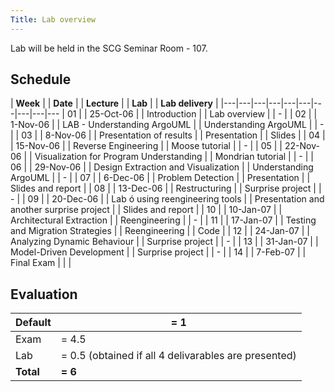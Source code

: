 ```yaml
---
Title: Lab overview
---
```


Lab will be held in the SCG Seminar Room - 107.

## Schedule

| <b>Week</b> | | <b>Date</b> | | <b>Lecture</b> | | <b>Lab</b> | | <b>Lab delivery</b> |
|---|---|---|---|---|---|---|---|---|---
| 01 | | 25-Oct-06 | | Introduction | | Lab overview | | - |
| 02 | | 1-Nov-06 | | LAB - Understanding ArgoUML | | Understanding ArgoUML | | - |
| 03 | | 8-Nov-06 | |	Presentation of results | | Presentation | | Slides |
| 04 | | 15-Nov-06 | | Reverse Engineering | | Moose tutorial | | - |
| 05 | | 22-Nov-06 | | Visualization for Program Understanding | | Mondrian tutorial | | - |
| 06 | | 29-Nov-06 |	| Design Extraction and Visualization | | Understanding ArgoUML | | - |
| 07 | | 6-Dec-06 | |	 Problem Detection | | Presentation | | Slides and report |
| 08 | | 13-Dec-06 | | Restructuring | | Surprise project | | - |
| 09 | | 20-Dec-06 | | Lab ó using reengineering tools | | Presentation and another surprise project | | Slides and report |
| 10 | | 10-Jan-07 | | Architectural Extraction | | Reengineering | | - |
| 11 | | 17-Jan-07 | | Testing and Migration Strategies | | Reengineering | | Code |
| 12 | | 24-Jan-07 | | Analyzing Dynamic Behaviour | | Surprise project | | - |
| 13 | | 31-Jan-07 | | Model-Driven Development | | Surprise project | | - |
| 14 | | 7-Feb-07 | |	Final Exam | | |

## Evaluation

| Default | = 1
|---|---
| Exam | = 4.5
| Lab | = 0.5 (obtained if all 4 delivarables are presented)
| <b>Total</b> | <b>= 6</b>
